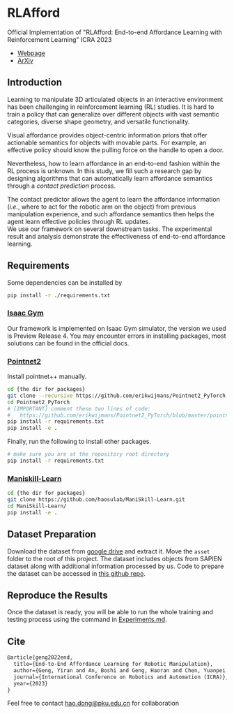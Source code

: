 # RLAfford

Official Implementation of "RLAfford: End-to-end Affordance Learning with Reinforcement Learning" ICRA 2023

- [Webpage](https://sites.google.com/view/rlafford/)
- [ArXiv](https://arxiv.org/pdf/2209.12941.pdf)

## Introduction

Learning to manipulate 3D articulated objects in an interactive environment has been challenging in reinforcement learning (RL) studies. It is hard to train a policy that can generalize over different objects with vast semantic categories, diverse shape geometry, and versatile functionality. 

Visual affordance provides object-centric information priors that offer actionable semantics for objects with movable parts. For example, an effective policy should know the pulling force on the handle to open a door. 

Nevertheless, how to learn affordance in an end-to-end fashion within the RL process is unknown. In this study, we fill such a research gap by designing algorithms that can automatically learn affordance semantics through a *contact prediction* process. 

The contact predictor allows the agent to learn the affordance information (*i.e.*, where to act for the robotic arm on the object) from previous manipulation experience, and such affordance semantics then helps the agent learn effective policies through RL updates.   
We use our framework on several downstream tasks. The experimental result and analysis demonstrate the effectiveness of end-to-end affordance learning.

## Requirements

Some dependencies can be installed by

```sh
pip install -r ./requirements.txt
```

### [Isaac Gym](https://developer.nvidia.com/isaac-gym)

Our framework is implemented on Isaac Gym simulator, the version we used is Preview Release 4. You may encounter errors in installing packages, most solutions can be found in the official docs.

### [Pointnet2](https://github.com/daerduoCarey/where2act/tree/main/code)

Install pointnet++ manually.

```sh
cd {the dir for packages}
git clone --recursive https://github.com/erikwijmans/Pointnet2_PyTorch
cd Pointnet2_PyTorch
# [IMPORTANT] comment these two lines of code:
#   https://github.com/erikwijmans/Pointnet2_PyTorch/blob/master/pointnet2_ops_lib/pointnet2_ops/_ext-src/src/sampling_gpu.cu#L100-L101
pip install -r requirements.txt
pip install -e .
```

Finally, run the following to install other packages.

```sh
# make sure you are at the repository root directory
pip install -r requirements.txt
```

### [Maniskill-Learn](https://github.com/haosulab/ManiSkill-Learn)

```sh
cd {the dir for packages}
git clone https://github.com/haosulab/ManiSkill-Learn.git
cd ManiSkill-Learn/
pip install -e .
```

## Dataset Preparation

Download the dataset from [google drive](https://drive.google.com/drive/folders/1FyTuz17uSmAbVSmJUbgb-7OgRM5TalCK?usp=sharing) and extract it. Move the `asset` folder to the root of this project. The dataset includes objects from SAPIEN dataset along with additional information processed by us. Code to prepare the dataset can be accessed in [this github repo](https://github.com/boshi-an/SapienDataset).

## Reproduce the Results

Once the dataset is ready, you will be able to run the whole training and testing process using the command in [Experiments.md](https://github.com/hyperplane-lab/RLAfford/blob/main/Experiments.md).

## Cite

```latex
@article{geng2022end,
  title={End-to-End Affordance Learning for Robotic Manipulation},
  author={Geng, Yiran and An, Boshi and Geng, Haoran and Chen, Yuanpei and Yang, Yaodong and Dong, Hao},
  journal={International Conference on Robotics and Automation (ICRA)},
  year={2023}
}
```

Feel free to contact hao.dong@pku.edu.cn for collaboration
